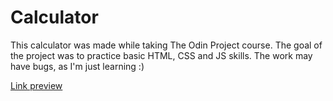 # Calculator

This calculator was made while taking The Odin Project course. The goal of the project was to practice basic HTML, CSS and JS skills. The work may have bugs, as I'm just learning :)

[Link preview](https://andrew-sid.github.io/odin-calculator/)